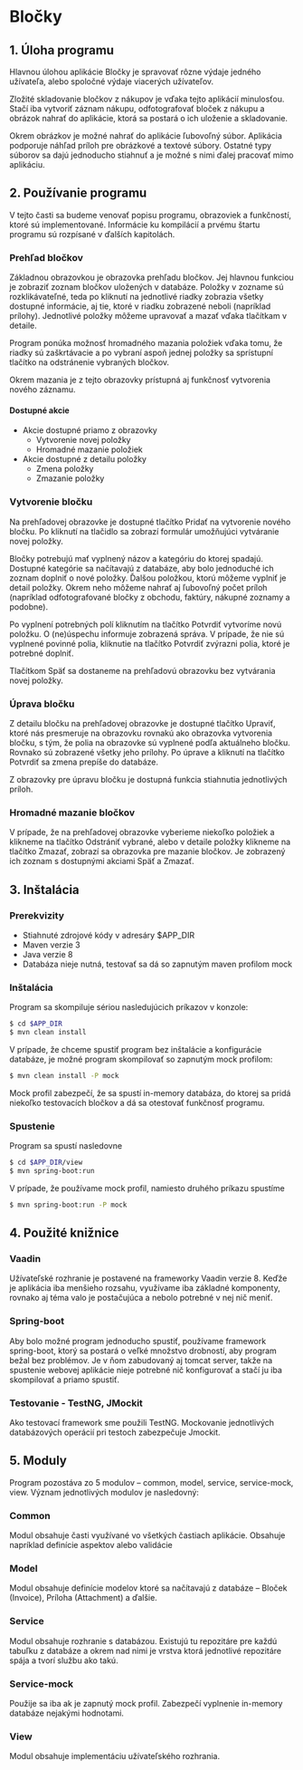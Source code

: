 # Bločky

## 1. Úloha programu
Hlavnou úlohou aplikácie Bločky je spravovať rôzne výdaje jedného užívateľa,
alebo spoločné výdaje viacerých užívateľov.

Zložité skladovanie bločkov z nákupov je vďaka tejto aplikácií minulosťou.
Stačí iba vytvoriť záznam nákupu, odfotografovať bloček z nákupu a obrázok
nahrať do aplikácie, ktorá sa postará o ich uloženie a skladovanie.

Okrem obrázkov je možné nahrať do aplikácie ľubovoľný súbor.
Aplikácia podporuje náhľad príloh pre obrázkové a textové súbory. Ostatné typy súborov sa dajú jednoducho stiahnuť a je možné s nimi ďalej pracovať mimo aplikáciu.

## 2. Používanie programu
V tejto časti sa budeme venovať popisu programu, obrazoviek a funkčností,
ktoré sú implementované. Informácie ku kompilácií a prvému štartu programu
sú rozpísané v ďalších kapitolách.


### Prehľad bločkov

Základnou obrazovkou je obrazovka prehľadu bločkov. Jej hlavnou funkciou
je zobraziť zoznam bločkov uložených v databáze. Položky v zozname sú rozklikávateľné,
teda po kliknutí na jednotlivé riadky zobrazia všetky dostupné informácie, aj tie,
ktoré v riadku zobrazené neboli (napríklad prílohy). Jednotlivé položky môžeme
upravovať a mazať vďaka tlačítkam v detaile.

Program ponúka možnosť hromadného mazania položiek vďaka tomu, že riadky sú
zaškrtávacie a po vybraní aspoň jednej položky sa sprístupní tlačítko na odstránenie
vybraných bločkov.

Okrem mazania je z tejto obrazovky prístupná aj funkčnosť vytvorenia nového záznamu.

#### Dostupné akcie
* Akcie dostupné priamo z obrazovky
  * Vytvorenie novej položky
  * Hromadné mazanie položiek
* Akcie dostupné z detailu položky
  * Zmena položky
  * Zmazanie položky

### Vytvorenie bločku
Na prehľadovej obrazovke je dostupné tlačítko Pridať na vytvorenie nového bločku.
Po kliknutí na tlačidlo sa zobrazí formulár umožňujúci vytváranie novej položky.

Bločky potrebujú mať vyplnený názov a kategóriu do ktorej spadajú. Dostupné kategórie
sa načítavajú z databáze, aby bolo jednoduché ich zoznam doplniť o nové položky.
Ďalšou položkou, ktorú môžeme vyplniť je detail položky. Okrem neho môžeme nahrať
aj ľubovoľný počet príloh (napríklad odfotografované bločky z obchodu, faktúry,
nákupné zoznamy a podobne).

Po vyplnení potrebných polí kliknutím na tlačítko Potvrdiť vytvoríme novú položku.
O (ne)úspechu informuje zobrazená správa. V prípade, že nie sú vyplnené povinné polia,
kliknutie na tlačítko Potvrdiť zvýrazni polia, ktoré je potrebné doplniť.

Tlačítkom Späť sa dostaneme na prehľadovú obrazovku bez vytvárania novej položky.

### Úprava bločku
Z detailu bločku na prehľadovej obrazovke je dostupné tlačítko Upraviť, ktoré nás
presmeruje na obrazovku rovnakú ako obrazovka vytvorenia bločku, s tým, že polia na
obrazovke sú vyplnené podľa aktuálneho bločku. Rovnako sú zobrazené všetky jeho prílohy.
Po úprave a kliknutí na tlačítko Potvrdiť sa zmena prepíše do databáze.

Z obrazovky pre úpravu bločku je dostupná funkcia stiahnutia jednotlivých príloh.

### Hromadné mazanie bločkov
V prípade, že na prehľadovej obrazovke vyberieme niekoľko položiek a klikneme na tlačítko
Odstrániť vybrané, alebo v detaile položky klikneme na tlačítko Zmazať, zobrazí sa
obrazovka pre mazanie bločkov. Je zobrazený ich zoznam s dostupnými akciami Späť a Zmazať.

## 3. Inštalácia

### Prerekvizity
* Stiahnuté zdrojové kódy v adresáry $APP_DIR
* Maven verzie 3
* Java verzie 8
* Databáza nieje nutná, testovať sa dá so zapnutým maven profilom mock

### Inštalácia
Program sa skompiluje sériou nasledujúcich príkazov v konzole:
```bash
$ cd $APP_DIR
$ mvn clean install
```
V prípade, že chceme spustiť program bez inštalácie a konfigurácie databáze,
je možné program skompilovať so zapnutým mock profilom:
```bash
$ mvn clean install -P mock
```
Mock profil zabezpečí, že sa spustí in-memory databáza, do ktorej sa pridá niekoľko
testovacích bločkov a dá sa otestovať funkčnosť programu.

### Spustenie
Program sa spustí nasledovne
```bash
$ cd $APP_DIR/view
$ mvn spring-boot:run
```
V prípade, že používame mock profil, namiesto druhého príkazu spustíme
```bash
$ mvn spring-boot:run -P mock
```

## 4. Použité knižnice

### Vaadin
Užívateľské rozhranie je postavené na frameworky Vaadin verzie 8. Keďže je aplikácia
iba menšieho rozsahu, využívame iba základné komponenty, rovnako aj téma valo je
postačujúca a nebolo potrebné v nej nič meniť.

### Spring-boot
Aby bolo možné program jednoducho spustiť, používame framework spring-boot, ktorý sa
postará o veľké množstvo drobností, aby program bežal bez problémov. Je v ňom zabudovaný
aj tomcat server, takže na spustenie webovej aplikácie nieje potrebné nič konfigurovať
a stačí ju iba skompilovať a priamo spustiť.

### Testovanie - TestNG, JMockit
Ako testovací framework sme použili TestNG. Mockovanie jednotlivých databázových operácií
pri testoch zabezpečuje Jmockit.

## 5. Moduly
Program pozostáva zo 5 modulov – common, model, service, service-mock, view.
Význam jednotlivých modulov je nasledovný:

### Common
Modul obsahuje časti využívané vo všetkých častiach aplikácie. Obsahuje napríklad
definície aspektov alebo validácie

### Model
Modul obsahuje definície modelov ktoré sa načítavajú z databáze – Bloček (Invoice),
Príloha (Attachment) a ďalšie.

### Service
Modul obsahuje rozhranie s databázou. Existujú tu repozitáre pre každú tabuľku z databáze
a okrem nad nimi je vrstva ktorá jednotlivé repozitáre spája a tvorí službu ako takú.

### Service-mock
Použije sa iba ak je zapnutý mock profil. Zabezpečí vyplnenie in-memory databáze
nejakými hodnotami.

### View
Modul obsahuje implementáciu užívateľského rozhrania.